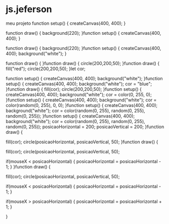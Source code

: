 # js.jeferson
 meu projeto
 function setup() {
  createCanvas(400, 400);
}

function draw() {
  background(220);
}function setup() {
  createCanvas(400, 400);
}

function draw() {
  background(220);
}function setup() {
  createCanvas(400, 400);
  background("white");
}

function draw() {
}function draw() {
  circle(200,200,50);
}function draw() {
  fill("red");
  circle(200,200,50);
}let cor;

function setup() {
  createCanvas(400, 400);
  background("white");
}function setup() {
  createCanvas(400, 400);
  background("white");
  cor = "blue";
}function draw() {
  fill(cor);
  circle(200,200,50);
}function setup() {
  createCanvas(400, 400);
  background("white");
  cor = color(0, 255, 0);
}function setup() {
  createCanvas(400, 400);
  background("white");
  cor = color(random(0, 255), 0, 0);
}function setup() {
  createCanvas(400, 400);
  background("white");
  cor = color(random(0, 255), random(0, 255), random(0, 255));
}function setup() {
  createCanvas(400, 400);
  background("white");
  cor = color(random(0, 255), random(0, 255), random(0, 255));
  posicaoHorizontal = 200;
  posicaoVertical = 200;
}function draw() {
  
  fill(cor);
  circle(posicaoHorizontal, posicaoVertical, 50);
}function draw() {
  
  fill(cor);
  circle(posicaoHorizontal, posicaoVertical, 50);
  
  if(mouseX < posicaoHorizontal) {
    posicaoHorizontal = posicaoHorizontal - 1;
  }
}function draw() {
  
  fill(cor);
  circle(posicaoHorizontal, posicaoVertical, 50);
  
  if(mouseX < posicaoHorizontal) {
    posicaoHorizontal = posicaoHorizontal - 1;
  }
  
  if(mouseX > posicaoHorizontal) {
    posicaoHorizontal = posicaoHorizontal + 1;
  }

} 


  

















  

  






















